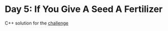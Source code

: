 # Day 5: If You Give A Seed A Fertilizer

C++ solution for the [challenge](https://adventofcode.com/2023/day/5)